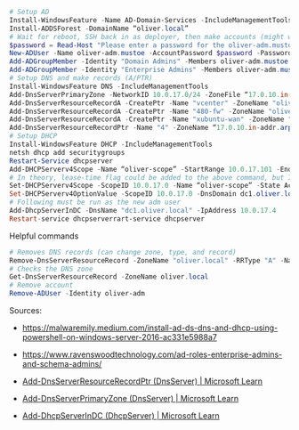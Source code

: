 ```powershell
# Setup AD
Install-WindowsFeature -Name AD-Domain-Services -IncludeManagementTools
Install-ADDSForest -DomainName “oliver.local”
# Wait for reboot, SSH back in as deployer, then make accounts (might want to switch to new account after creation)
$password = Read-Host "Please enter a password for the oliver-adm.mustoe user" -AsSecureString
New-ADUser -Name oliver-adm.mustoe -AccountPassword $password -Passwordneverexpires $true -Enabled $true
Add-ADGroupMember -Identity "Domain Admins" -Members oliver-adm.mustoe
Add-ADGroupMember -Identity "Enterprise Admins" -Members oliver-adm.mustoe
# Setup DNS and make records (A/PTR)
Install-WindowsFeature DNS -IncludeManagementTools
Add-DnsServerPrimaryZone -NetworkID 10.0.17.0/24 -ZoneFile “17.0.10.in-addr.arpa.dns”
Add-DnsServerResourceRecordA -CreatePtr -Name "vcenter" -ZoneName "oliver.local" -AllowUpdateAny -IPv4Address "10.0.17.3"
Add-DnsServerResourceRecordA -CreatePtr -Name "480-fw" -ZoneName "oliver.local" -AllowUpdateAny -IPv4Address "10.0.17.2"
Add-DnsServerResourceRecordA -CreatePtr -Name "xubuntu-wan" -ZoneName "oliver.local" -AllowUpdateAny -IPv4Address "10.0.17.100"
Add-DnsServerResourceRecordPtr -Name "4" -ZoneName “17.0.10.in-addr.arpa” -AllowUpdateAny -AgeRecord -PtrDomainName "dc1.oliver.local."
# Setup DHCP
Install-WindowsFeature DHCP -IncludeManagementTools
netsh dhcp add securitygroups
Restart-Service dhcpserver
Add-DHCPServerv4Scope -Name “oliver-scope” -StartRange 10.0.17.101 -EndRange 10.0.17.150 -SubnetMask 255.255.255.0 -State Active
# In theory, lease-time flag could be added to the above command, but I did not set it first time. To ensure future running, just added below
Set-DHCPServerv4Scope -ScopeID 10.0.17.0 -Name “oliver-scope” -State Active -LeaseDuration 1.00:00:00
Set-DHCPServerv4OptionValue -ScopeID 10.0.17.0 -DnsDomain dc1.oliver.local -DnsServer 10.0.17.4 -Router 10.0.17.2
# Following must be run as the new adm user
Add-DhcpServerInDC -DnsName "dc1.oliver.local" -IpAddress 10.0.17.4
Restart-service dhcpserverrart-service dhcpserver
```

Helpful commands

```powershell
# Removes DNS records (can change zone, type, and record)
Remove-DnsServerResourceRecord -ZoneName "oliver.local" -RRType "A" -Name "@"
# Checks the DNS zone
Get-DnsServerResourceRecord -ZoneName oliver.local
# Remove account
Remove-ADUser -Identity oliver-adm
```

Sources:

* https://malwaremily.medium.com/install-ad-ds-dns-and-dhcp-using-powershell-on-windows-server-2016-ac331e5988a7

* https://www.ravenswoodtechnology.com/ad-roles-enterprise-admins-and-schema-admins/

* [Add-DnsServerResourceRecordPtr (DnsServer) | Microsoft Learn](https://learn.microsoft.com/en-us/powershell/module/dnsserver/add-dnsserverresourcerecordptr?view=windowsserver2022-ps)

* [Add-DnsServerPrimaryZone (DnsServer) | Microsoft Learn](https://learn.microsoft.com/en-us/powershell/module/dnsserver/add-dnsserverprimaryzone?view=windowsserver2022-ps)

* [Add-DhcpServerInDC (DhcpServer) | Microsoft Learn](https://learn.microsoft.com/en-us/powershell/module/dhcpserver/add-dhcpserverindc?view=windowsserver2022-ps)

